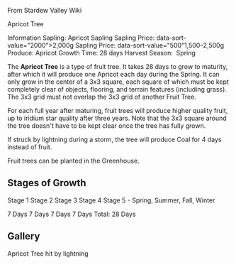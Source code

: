 From Stardew Valley Wiki

Apricot Tree

Information Sapling: Apricot Sapling Sapling Price: data-sort-value="2000"&gt;2,000g Sapling Price: data-sort-value="500"1,500–2,500g Produce: Apricot Growth Time: 28 days Harvest Season:  Spring

The **Apricot Tree** is a type of fruit tree. It takes 28 days to grow to maturity, after which it will produce one Apricot each day during the Spring. It can only grow in the center of a 3x3 square, each square of which must be kept completely clear of objects, flooring, and terrain features (including grass). The 3x3 grid must not overlap the 3x3 grid of another Fruit Tree.

For each full year after maturing, fruit trees will produce higher quality fruit, up to iridium star quality after three years. Note that the 3x3 square around the tree doesn't have to be kept clear once the tree has fully grown.

If struck by lightning during a storm, the tree will produce Coal for 4 days instead of fruit.

Fruit trees can be planted in the Greenhouse.

## Stages of Growth

Stage 1 Stage 2 Stage 3 Stage 4 Stage 5 - Spring, Summer, Fall, Winter

7 Days 7 Days 7 Days 7 Days Total: 28 Days

## Gallery

Apricot Tree hit by lightning